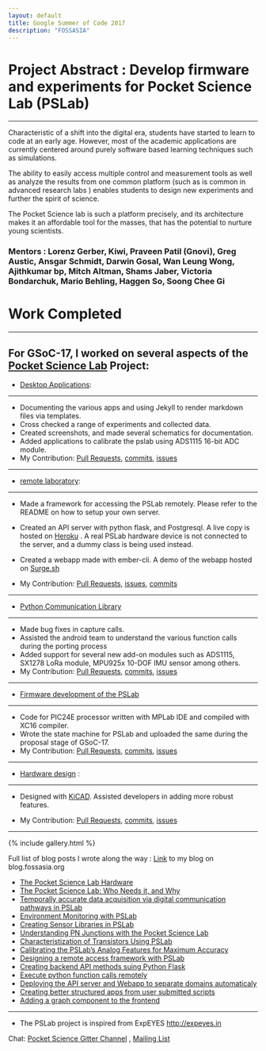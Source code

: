 ```yaml
---
layout: default
title: Google Summer of Code 2017
description: "FOSSASIA"
---
```


Project Abstract : Develop firmware and experiments for Pocket Science Lab (PSLab)
===

---

Characteristic of a shift into the digital era, students have started to learn to code at an early age. However, most of the academic applications are currently centered around purely software based learning techniques such as simulations.

The ability to easily access multiple control and measurement tools as well as analyze the results from one common platform (such as is common in advanced research labs ) enables students to design new experiments and further the spirit of science.

The Pocket Science lab is such a platform precisely, and its architecture makes it an affordable tool for the masses, that has the potential to nurture young scientists.

### Mentors : Lorenz Gerber, Kiwi, Praveen Patil (Gnovi), Greg Austic, Ansgar Schmidt, Darwin Gosal, Wan Leung Wong, Ajithkumar bp, Mitch Altman, Shams Jaber, Victoria Bondarchuk, Mario Behling, Haggen So, Soong Chee Gi

Work Completed
===

---

For GSoC-17, I worked on several aspects of the [Pocket Science Lab](https://pslab.fossasia.org) Project:
---

* [Desktop Applications](https://github.com/fossasia/pslab-desktop-apps):
---
  * Documenting the various apps and using Jekyll to render markdown files via templates.
  * Cross checked a range of experiments and collected data.
  * Created screenshots, and made several schematics for documentation.
  * Added applications to calibrate the pslab using ADS1115 16-bit ADC module.  
  * My Contribution: [Pull Requests](https://github.com/fossasia/pslab-desktop-apps/pulls?utf8=%E2%9C%93&q=is%3Apr%20author%3Ajithinbp), [commits](https://github.com/fossasia/pslab-desktop-apps/commits/?author=jithinbp), [issues](https://github.com/fossasia/pslab-desktop-apps/issues/?author=jithinbp)
  ---

* [remote laboratory](https://github.com/fossasia/pslab-remote):
---
  * Made a framework for accessing the PSLab remotely. Please refer to the README on how to setup your own server.
  * Created an API server with python flask, and Postgresql. A live copy is hosted on [Heroku](pslab-stage.herokuapp.com) . A real PSLab hardware device is not connected to the server, and a dummy class is being used instead.
  * Created a webapp made with ember-cli. A demo of the webapp hosted on [Surge.sh](pslab-remote.surge.sh)
  
  * My Contribution: [Pull Requests](https://github.com/fossasia/pslab-remote/pulls?utf8=%E2%9C%93&q=is%3Apr%20author%3Ajithinbp), [issues](https://github.com/fossasia/pslab-hardware/issues?utf8=%E2%9C%93&q=is%3Aissue%20author%3Ajithinbp), [commits](https://github.com/fossasia/pslab-remote/commits/?author=jithinbp)
  ---

* [Python Communication Library](https://github.com/fossasia/pslab-python)
---
  * Made bug fixes in capture calls.
  * Assisted the android team to understand the various function calls during the porting process
  * Added support for several new add-on modules such as ADS1115, SX1278 LoRa module, MPU925x 10-DOF IMU sensor among others.  
  * My Contribution: [Pull Requests](https://github.com/fossasia/pslab-python/pulls?utf8=%E2%9C%93&q=is%3Apr%20author%3Ajithinbp), [commits](https://github.com/fossasia/pslab-python/commits/?author=jithinbp), [issues](https://github.com/fossasia/pslab-python/issues?utf8=%E2%9C%93&q=is%3Aissue%20author%3Ajithinbp)
  ---

* [Firmware development of the PSLab](https://github.com/fossasia/pslab-firmware)
---
  * Code for PIC24E processor written with MPLab IDE and compiled with XC16 compiler.
  * Wrote the state machine for PSLab and uploaded the same during the proposal stage of GSoC-17.
  * My Contribution: [Pull Requests](https://github.com/fossasia/pslab-firmware/pulls?utf8=%E2%9C%93&q=is%3Apr%20author%3Ajithinbp), [commits](https://github.com/fossasia/pslab-firmware/commits/master?author=jithinbp), [issues](https://github.com/fossasia/pslab-firmware/issues/?author=jithinbp)
  ---

* [Hardware design](https://github.com/fossasia/pslab-hardware) :
---
  * Designed with [KiCAD](http://kicad-pcb.org/). Assisted developers in adding more robust features.

  * My Contribution: [Pull Requests](https://github.com/fossasia/pslab-hardware/pulls?utf8=%E2%9C%93&q=is%3Apr%20author%3Ajithinbp), [commits](https://github.com/fossasia/pslab-hardware/commits/?author=jithinbp), [issues](https://github.com/fossasia/pslab-hardware/issues/?author=jithinbp)
  ---



{% include gallery.html %}

Full list of blog posts I wrote along the way : [Link](http://blog.fossasia.org/author/jithinbp/) to my blog on blog.fossasia.org

+ [The Pocket Science Lab Hardware](http://blog.fossasia.org/the-pocket-science-lab-hardware/)
+ [The Pocket Science Lab: Who Needs it, and Why](http://blog.fossasia.org/the-pocket-science-lab-who-needs-it-and-why-2/)
+ [Temporally accurate data acquisition via digital communication pathways in PSLab](http://blog.fossasia.org/temporally-accurate-data-acquisition-via-digital-communication-pathways-in-pslab/)
+ [Environment Monitoring with PSLab](http://blog.fossasia.org/environment-monitoring-with-pslab/)
+ [Creating Sensor Libraries in PSLab](http://blog.fossasia.org/creating-sensor-libraries-in-pslab/)
+ [Understanding PN Junctions with the Pocket Science Lab](http://blog.fossasia.org/understanding-pn-junctions-with-the-pocket-science-lab/)
+ [Characteristization of Transistors Using PSLab](http://blog.fossasia.org/characteristization-of-transistors-using-pslab/)
+ [Calibrating the PSLab’s Analog Features for Maximum Accuracy](http://blog.fossasia.org/calibrating-the-pslabs-analog-features-for-maximum-accuracy/)
+ [Designing a remote access framework with PSLab](http://blog.fossasia.org/designing-a-virtual-laboratory-with-pslab/)
+ [Creating backend API methods suing Python Flask](http://blog.fossasia.org/designing-a-remote-laboratory-with-pslab-using-python-flask-framework/)
+ [Execute python function calls remotely](http://blog.fossasia.org/designing-a-remote-laboratory-with-pslab-execution-of-function-strings/)
+ [Deploying the API server and Webapp to separate domains automaticaly ](http://blog.fossasia.org/pslab-remote-lab-automatically-deploying-the-emberjs-webapp-and-flask-api-server-to-different-domains/)
+ [Creating better structured apps from user submitted scripts](http://blog.fossasia.org/enhancing-the-functionality-of-user-submitted-scripts-in-the-pslab-remote-framework/)
+ [Adding a graph component to the frontend](http://blog.fossasia.org/including-a-graph-component-in-the-remote-access-framework-for-pslab/)

----

+ The PSLab project is inspired from ExpEYES  <http://expeyes.in>

Chat: [Pocket Science Gitter Channel](https://gitter.im/fossasia/pslab) ,  [Mailing List](https://groups.google.com/forum/#!forum/pslab-fossasia)



